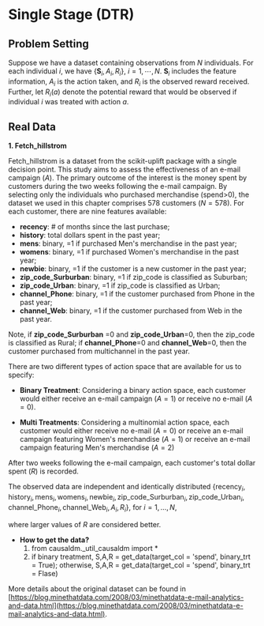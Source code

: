 # Single Stage (DTR)

## Problem Setting
Suppose we have a dataset containing observations from $N$ individuals. For each individual $i$, we have $\{\mathbf{S}_{i},A_{i},R_{i}\}$, $i=1,\cdots,N$. $\mathbf{S}_{i}$ includes the feature information, $A_{i}$ is the action taken, and $R_{i}$ is the observed reward received. Further, let $R_i(a)$ denote the potential reward that would be observed if individual $i$ was treated with action $a$.

## Real Data
**1. Fetch_hillstrom**

Fetch_hillstrom is a dataset from the scikit-uplift package with a single decision point. This study aims to assess the effectiveness of an e-mail campaign ($A$). The primary outcome of the interest is the money spent by customers during the two weeks following the e-mail campaign. By selecting only the individuals who purchased merchandise (spend>0), the dataset we used in this chapter comprises 578 customers ($N=578$). For each customer, there are nine features available: 
- **recency**: # of months since the last purchase;
- **history**: total dollars spent in the past year; 
- **mens**: binary, =1 if purchased Men's merchandise in the past year;
- **womens**: binary, =1 if purchased Women's merchandise in the past year;
- **newbie**: binary, =1 if the customer is a new customer in the past year; 
- **zip_code_Surburban**: binary, =1 if zip_code is classified as Suburban; 
- **zip_code_Urban**: binary, =1 if zip_code is classified as Urban;
- **channel_Phone**: binary, =1 if the customer purchased from Phone in the past year;
- **channel_Web**: binary, =1 if the customer purchased from Web in the past year.

Note, if **zip_code_Surburban** =0 and **zip_code_Urban**=0, then the zip_code is classified as Rural; if **channel_Phone**=0 and **channel_Web**=0, then the customer purchased from multichannel in the past year.

There are two different types of action space that are available for us to specify:
- **Binary Treatment**:
Considering a binary action space, each customer would either receive an e-mail campaign ($A=1$) or receive no e-mail ($A=0$).

- **Multi Treatments**:
Considering a multinomial action space, each customer would either receive no e-mail ($A=0$) or receive an e-mail campaign featuring Women's merchandise ($A=1$) or receive an e-mail campaign featuring Men's merchandise ($A=2$)

After two weeks following the e-mail campaign, each customer's total dollar spent ($R$) is recorded.

The observed data are independent and identically distributed
$\{\text{recency}_i, \text{history}_i, \text{mens}_i, \text{womens}_i, \text{newbie}_i, \text{zip_code_Surburban}_i, \text{zip_code_Urban}_i, \text{channel_Phone}_i,\text{channel_Web}_i ,A_i, R_i\}$, for $i=1,…,N$,

where larger values of $R$ are considered better.

- **How to get the data?**
    1. from causaldm._util_causaldm import *
    2. if binary treatment, S,A,R = get_data(target_col = 'spend', binary_trt = True); 
        otherwise, S,A,R = get_data(target_col = 'spend', binary_trt = Flase)

More details about the original dataset can be found in [https://blog.minethatdata.com/2008/03/minethatdata-e-mail-analytics-and-data.html](https://blog.minethatdata.com/2008/03/minethatdata-e-mail-analytics-and-data.html).